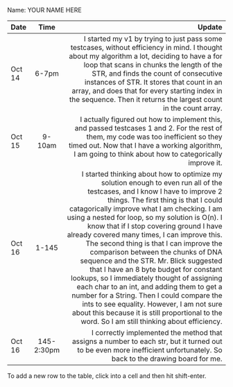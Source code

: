 Name: YOUR NAME HERE

| Date   |    Time    |                                                                                                                                                                                                                                                                                                                                                                                                                                                                                                                                                                                                                                                                                                                                                                                                                          Update |
|:-------|:----------:|--------------------------------------------------------------------------------------------------------------------------------------------------------------------------------------------------------------------------------------------------------------------------------------------------------------------------------------------------------------------------------------------------------------------------------------------------------------------------------------------------------------------------------------------------------------------------------------------------------------------------------------------------------------------------------------------------------------------------------------------------------------------------------------------------------------------------------:|
| Oct 14 |   6-7pm    |                                                                                                                                                                                                                                                                                                                                                                                                                             I started my v1 by trying to just pass some testcases, without efficiency in mind. I thought about my algorithm a lot, deciding to have a for loop that scans in chunks the length of the STR, and finds the count of consecutive instances of STR. It stores that count in an array, and does that for every starting index in the sequence. Then it returns the largest count in the count array. |
| Oct 15 |   9-10am   |                                                                                                                                                                                                                                                                                                                                                                                                                                                                                                                                                                                I actually figured out how to implement this, and passed testcases 1 and 2. For the rest of them, my code was too inefficient so they timed out. Now that I have a working algorithm, I am going to think about how to categorically improve it. |
| Oct 16 |   1-145    | I started thinking about how to optimize my solution enough to even run all of the testcases, and I know I have to improve 2 things. The first thing is that I could catagorically improve what I am checking. I am using a nested for loop, so my solution is O(n). I know that if I stop covering ground I have already covered many times, I can improve this. The second thing is that I can improve the comparison between the chunks of DNA sequence and the STR. Mr. Blick suggested that I have an 8 byte budget for constant lookups, so I immediately thought of assigning each char to an int, and adding them to get a number for a String. Then I could compare the ints to see equality. However, I am not sure about this because it is still proportional to the word. So I am still thinking about efficiency. |
| Oct 16 | 145-2:30pm |                                                                                                                                                                                                                                                                                                                                                                                                                                                                                                                                                                                                                                                         I correctly implemented the method that assigns a number to each str, but it turned out to be even more inefficient unfortunately. So back to the drawing board for me. |


To add a new row to the table, click into a cell and then hit shift-enter.